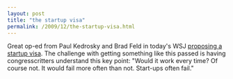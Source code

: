 ```yaml
---
layout: post
title: "the startup visa"
permalink: /2009/12/the-startup-visa.html
---
```


Great op-ed from Paul Kedrosky and Brad Feld in today's WSJ [proposing a startup visa](http://online.wsj.com/article/SB10001424052748704402404574525772299940870.html). The challenge with getting something like this passed is having congresscritters understand this key point: "Would it work every time? Of course not. It would fail more often than not. Start-ups often fail."